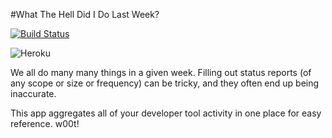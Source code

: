 #What The Hell Did I Do Last Week? 

[![Build Status](https://travis-ci.org/mnitchie/WhatTheHellDidIDoLastWeek.svg)](https://travis-ci.org/mnitchie/WhatTheHellDidIDoLastWeek)

![Heroku](https://heroku-badge.herokuapp.com/?app=whispering-temple-1544)

We all do many many things in a given week. Filling out status reports (of any scope or size or frequency) can be tricky, and they often end up being inaccurate. 

This app aggregates all of your developer tool activity in one place for easy reference. w00t!